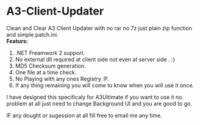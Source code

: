 A3-Client-Updater
=================

Clean and Clear A3 Client Updater with no rar no 7z just plain zip function and simple patch.ini.
<br>
<b>Featurs: </b><br>
1. .NET Freamwork 2 support.<br>
2. No external dll required at client side not even at server side . :) <br>
3. MD5 Checksum generation.<br>
4. One file at a time check.<br>
5. No Playing with any ones Registry :P.<br>
6. If any thing remaining you will come to know when you will use it once.<br>

I have designed this specificaly for A3Ultimate if you want to use it no problem at all just need to change Background UI and you are good to go. 

IF any dought or sugession at all fill free to email me any time.  
